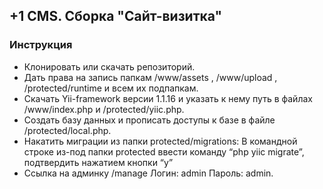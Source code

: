 ## +1 CMS. Сборка "Сайт-визитка" ##
### Инструкция ###
* Клонировать или скачать репозиторий.
* Дать права на запись папкам /www/assets , /www/upload  , /protected/runtime и всем их подпапкам.
* Скачать Yii-framework версии 1.1.16 и указать к нему путь в файлах /www/index.php и /protected/yiic.php.
* Создать базу данных и прописать доступы к базе в файле /protected/local.php.
* Накатить миграции из папки protected/migrations: 
В командной строке из-под папки protected ввести команду
 “php yiic migrate”, подтвердить нажатием кнопки “y”
* Ссылка на админку /manage Логин: admin Пароль: admin.
